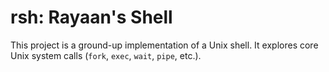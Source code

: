# rsh: Rayaan's Shell
This project is a ground-up implementation of a Unix shell. It explores core Unix system calls (`fork`, `exec`, `wait`, `pipe`, etc.).
